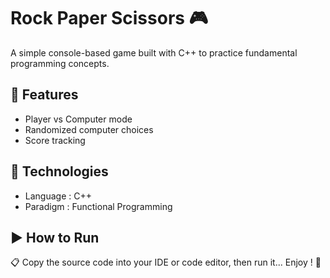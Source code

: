 # Rock Paper Scissors 🎮

A simple console-based game built with C++ to practice fundamental programming concepts.

## 🚀 Features
- Player vs Computer mode
- Randomized computer choices
- Score tracking

## 🧠 Technologies
- Language : C++
- Paradigm : Functional Programming

## ▶️ How to Run
📋 Copy the source code into your IDE or code editor, then run it... Enjoy ! 🎉

